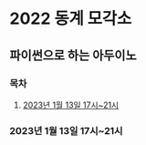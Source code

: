 # 2022 동계 모각소

## 파이썬으로 하는 아두이노

### 목차

1. [2023년 1월 13일 17시~21시](###2023년-1월-13일-17시~21시)


### 2023년 1월 13일 17시~21시



